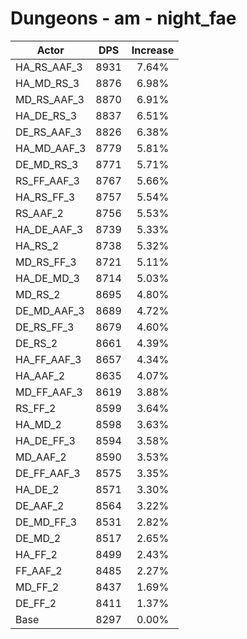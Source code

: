 # Dungeons - am - night_fae
| Actor | DPS | Increase |
|---|:---:|:---:|
|HA_RS_AAF_3|8931|7.64%|
|HA_MD_RS_3|8876|6.98%|
|MD_RS_AAF_3|8870|6.91%|
|HA_DE_RS_3|8837|6.51%|
|DE_RS_AAF_3|8826|6.38%|
|HA_MD_AAF_3|8779|5.81%|
|DE_MD_RS_3|8771|5.71%|
|RS_FF_AAF_3|8767|5.66%|
|HA_RS_FF_3|8757|5.54%|
|RS_AAF_2|8756|5.53%|
|HA_DE_AAF_3|8739|5.33%|
|HA_RS_2|8738|5.32%|
|MD_RS_FF_3|8721|5.11%|
|HA_DE_MD_3|8714|5.03%|
|MD_RS_2|8695|4.80%|
|DE_MD_AAF_3|8689|4.72%|
|DE_RS_FF_3|8679|4.60%|
|DE_RS_2|8661|4.39%|
|HA_FF_AAF_3|8657|4.34%|
|HA_AAF_2|8635|4.07%|
|MD_FF_AAF_3|8619|3.88%|
|RS_FF_2|8599|3.64%|
|HA_MD_2|8598|3.63%|
|HA_DE_FF_3|8594|3.58%|
|MD_AAF_2|8590|3.53%|
|DE_FF_AAF_3|8575|3.35%|
|HA_DE_2|8571|3.30%|
|DE_AAF_2|8564|3.22%|
|DE_MD_FF_3|8531|2.82%|
|DE_MD_2|8517|2.65%|
|HA_FF_2|8499|2.43%|
|FF_AAF_2|8485|2.27%|
|MD_FF_2|8437|1.69%|
|DE_FF_2|8411|1.37%|
|Base|8297|0.00%|
